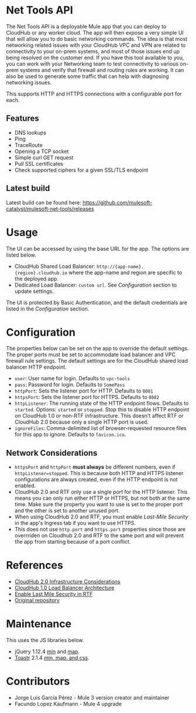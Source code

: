 # Net Tools API

The Net Tools API is a deployable Mule app that you can deploy to CloudHub or any worker cloud. The app will then expose a very simple UI that will allow you to do basic networking commands. The idea is that most networking related issues with your CloudHub VPC and VPN are related to connectivity to your on-prem systems, and most of those issues end up being resolved on the customer end. If you have this tool available to you, you can work with your Networking team to test connectivity to various on-prem systems and verify that firewall and routing rules are working.  It can also be used to generate some traffic that can help with diagnosing networking issues.

This supports HTTP and HTTPS connections with a configurable port for each.

## Features

- DNS lookups
- Ping
- TraceRoute
- Opening a TCP socket
- Simple curl GET request
- Pull SSL certificates
- Check supported ciphers for a given SSL/TLS endpoint

## Latest build

Latest build can be found here: https://github.com/mulesoft-catalyst/mulesoft-net-tools/releases

# Usage

The UI can be accessed by using the base URL for the app.  The options are listed below.

- CloudHub Shared Load Balancer: `http://{app-name}.{region}.cloudhub.io` where the app-name and region are specific to the deployed app.
- Dedicated Load Balancer: `custom url`.  See *Configuration* section to update settings.

The UI is protected by Basic Authentication, and the default credentials are listed in the *Configuration* section.

# Configuration
The properties below can be set on the app to override the default settings.  The proper ports must be set to accommodate load balancer and VPC firewall rule settings.  The default settings are for the CloudHub shared load balancer HTTP endpoint.

- `user`: User name for login.  Defaults to `vpc-tools`
- `pass`: Password for login.  Defaults to `SomePass`
- `httpPort`: Sets the listener port for HTTP.  Defaults to `8081`
- `httpsPort`: Sets the listener port for HTTPS.  Defaults to `8082`
- `httpListener`: The running state of the HTTP endpoint flows.  Defaults to `started`.  Options: `started` or `stopped`.  Stop this to disable HTTP endpoint on CloudHub 1.0 or non-RTF infrastructure.  This doesn't affect RTF or CloudHub 2.0 because only a single HTTP port is used.
- `ignoreFiles`: Comma-delimited list of browser-requested resource files for this app to ignore.  Defaults to `favicon.ico`.

## Network Considerations

- `httpsPort` and `httpPort` **must always** be different numbers, even if `httpListener=stopped`.  This is because both HTTP and HTTPS listener configurations are always created, even if the HTTP endpoint is not enabled.
- CloudHub 2.0 and RTF only use a single port for the HTTP listener.  This means you can only run either HTTP or HTTPS, but not both at the same time.  Make sure the property you want to use is set to the proper port and the other is set to another unused port.
- When using CloudHub 2.0 and RTF, you must enable *Last-Mile Security* in the app's Ingress tab if you want to use HTTPS.
- This does not use `http.port` and `https.port` properties since those are overrriden on Cloudhub 2.0 and RTF to the same port and will prevent the app from starting because of a port conflict.

# References
- [CloudHub 2.0 Infrastructure Considerations](https://docs.mulesoft.com/cloudhub-2/ch2-comparison#infrastructure-considerations)
- [CloudHub 1.0 Load Balancer Architecture](https://docs.mulesoft.com/cloudhub-1/lb-architecture)
- [Enable Last Mile Security in RTF](https://help.mulesoft.com/s/article/How-to-Enable-both-Last-Mile-Security-and-Mutual-TLS-in-Runtime-Fabric)
- [Original repository](https://github.com/mulesoft-labs/net-tools-api)

# Maintenance
This uses the JS libraries below.
- jQuery 1.12.4 [min](https://code.jquery.com/jquery-1.12.4.min.js) and [map](https://code.jquery.com/jquery-1.12.4.min.map).
- [Toastr](https://github.com/CodeSeven/toastr) 2.1.4 [min, map, and css](https://cdnjs.com/libraries/toastr.js).

# Contributors

- Jorge Luis García Pérez - Mule 3 version creator and maintainer 
- Facundo Lopez Kaufmann - Mule 4 upgrade
